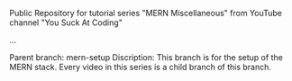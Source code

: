 Public Repository for tutorial series "MERN Miscellaneous" from YouTube channel "You Suck At Coding"

...

Parent branch: mern-setup
Discription: This branch is for the setup of the MERN stack. Every video in this series is a child branch of this branch.
